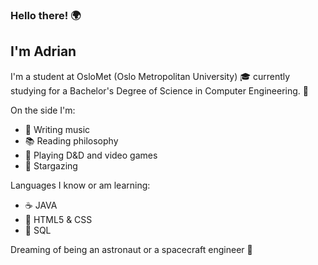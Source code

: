 ### Hello there! 🌍

I'm Adrian
----------
I'm a student at OsloMet (Oslo Metropolitan University) 🎓
currently studying for a Bachelor's Degree of Science in Computer Engineering. 💾

On the side I'm:
- 🎸 Writing music
- 📚 Reading philosophy
- 🐉 Playing D&D and video games
- 🌌 Stargazing

Languages I know or am learning:
- ☕ JAVA
- 📰 HTML5 & CSS
- 📂 SQL

Dreaming of being an astronaut or a spacecraft engineer 🚀
